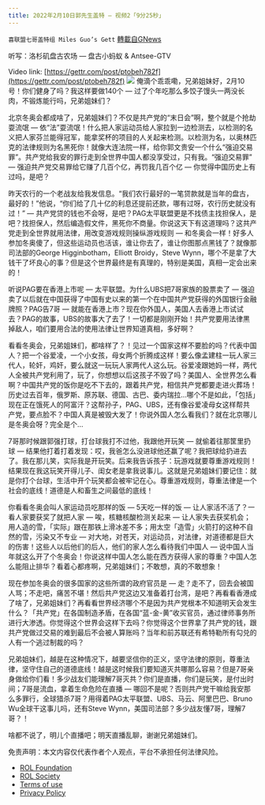 ```yaml
---
title: 2022年2月10日郭先生盖特 — 视频2「9分25秒」
---
```

`喜联盟七哥盖特组 Miles Guo’s Gett` [轉載自GNews](https://gnews.org/zh-hans/1988250/)

听写：洛杉矶盘古农场 — 盘古小蚂蚁 & Antsee-GTV

Video link: [https://gettr.com/post/ptobeh782f](https://gettr.com/post/ptobeh782f)
![](https://assets.gnews.org/wp-content/uploads/2022/02/09659B28-DA5B-4A89-8ED2-90E5032473C8.jpeg)
俺滴个乖乖嘞，兄弟姐妹好，2月10号！你们健身了吗？我这样要做140个 — 过了个年吃那么多饺子馒头一两没长肉，不锻炼能行吗，兄弟姐妹们？

北京冬奥会都成啥了，兄弟姐妹们？不仅是共产党的“末日会”啊，整个就是个抢劫耍流氓 — 依“法”耍流氓！什么把人家运动员给人家拉到一边检测去，以检测的名义把人家芬兰能得冠军，能拿奖杯的项目的人关起来检测。以检测为名，以奥林匹克的法律规则为名黑死你！就像大连法院一样，给你郭文贵安一个什么“强迫交易罪”。共产党给我安的罪行走到全世界中国人都没享受过，只有我。“强迫交易罪” — 强迫共产党交易罪给它赚了几百个亿，再罚我几百个亿 — 你觉得中国历史上有过吗，是吧？

昨天农行的一个老战友给我发信息。“我们农行最好的一笔贷款就是当年的盘古，最好的！”他说，“你们给了几十亿的利息还提前还款，哪有过呀，农行历史就没有过！” — 共产党贷的钱也不会呀，是吧？PAG太平联盟更是不找债主找担保人，是吧？找担保人，然后编造假文件，黑死你不商量。你说这天下有这道理吗？这共产党走到全世界就用法律，用改变游戏规则操纵游戏规则 — 和冬奥会一样！好多人参加冬奥傻了，但这些运动员也活该，谁让你去了，谁让你图那点黑钱了？就像那司法部的George Higginbotham，Elliott Broidy，Steve Wynn，哪个不是拿了大钱干了坏良心的事？但是这个世界最终是有真理的，特别是美国，真相一定会出来的！

听说PAG要在香港上市呢 — 太平联盟。为什么UBS把7哥家族的股票卖了 — 强迫卖了以后就在中国获得了中国有史以来的第一个在中国共产党获得的外国银行金融牌照？PAG告7哥 — 就能在香港上市？现在你外国人，美国人去香港上市试试去？PAG的故事，UBS的故事大了去了！一切都是刚刚开始！共产党要用法律黒掉敌人，咱们要用合法的使用法律让世界知道真相，多好啊？

看看冬奥会，兄弟姐妹们，都啥样了？！见过一个国家这样不要脸的吗？代表中国人？把一个谷爱凌，一个小女孩，母女两个折腾成这样！要么像孟建柱一玩人家三代人，轮奸，鸡奸，要么就这一玩玩人家两代人这么玩。谷爱凌跟她妈一样，两代人全被共产党利用了，玩了，你想想以后这孩子不毁了吗？美国人、全世界怎么看啊？中国共产党的饭你是吃不下去的，跟着共产党，相信共产党都要走进火葬场！历史过去百年，俄罗斯、原苏联、德国、古巴、委内瑞拉…哪个不是如此，「包括」现在正在饿死人的阿富汗？这帮孙子，PAG、UBS，还有像谷爱凌母女这样帮共产党，要点脸不？中国人真是被毁大发了！你说外国人怎么看我们？就在北京哪儿是冬奥会呀？完全是个…

7哥那时候跟郭强打球，打台球我打不过他，我跟他开玩笑 — 就偷着往那筐里扔球 — 结果他打着打着发现：哎，我爸怎么没进球他还赢了呢？我把球给扔进去了。我在那儿笑，实际我是开玩笑。后来我告诉孩子：玩游戏就要尊重游戏规则！结果现在我这玩笑开得儿子、闺女老是拿我说事儿。这就是兄弟姐妹们要记住：就是你打个台球，生活中开个玩笑都会被牢记在心。尊重游戏规则，尊重法律是一个社会的底线！道德是人和畜生之间最低的底线！

你看看冬奥会叫人家运动员吃那样的饭 — 5天吃一样的饭 — 让人家活不活了？一看人家要获奖了就把人家 — 唉，核糖核酸检测关起来 — 让人家失去获奖机会；用人造的雪，「实际」跟在那铁上滑冰差不多；用太空「造雪」火箭打的这种不自然的雪，污染又不专业 — 对大地，对苍天，对运动员，对法律，对道德都是巨大的伤害！这些人以后他们的后人，他们的家人怎么看待我们中国人 — 说中国人当年就这么开了个冬奥会！你说这样中国人怎么能在西方获得人家的尊重？中国人怎么能阻止排华？看着心都疼啊，兄弟姐妹们；不敢想，真的不敢想象！

现在参加冬奥会的很多国家的这些所谓的政府官员是 — 走？走不了，回去会被国人骂；不走吧，痛苦不堪！然后共产党这边又准备着打台湾，是吧？再看看香港成了啥了，兄弟姐妹们？再看看世界经济哪个不是因为共产党根本不知道明天会发生什么？「共产党」在各国制造矛盾，在各国“蓝-金-黄”收买官员，通过律师事务所进行大渗透。你觉得这个世界会这样下去吗？你觉得这个世界拿了共产党的钱，跟共产党做过交易的难到最后不会被人算账吗？当年和前苏联还有希特勒所有勾兑的人有一个逃过制裁的吗？

兄弟姐妹们，越是在这种情况下，越要坚信你的正义，坚守法律的原则，尊重法律，坚守住自己的道德底线！越是这时候我们要知道灭共哪那么容易？但是7哥亲身做给你们看！多少战友们能理解7哥灭共？你们是直播，你们是玩笑，是付出时间；7哥是流血，拿着生命危险在直播 — 哪回不是呢？否则共产党干嘛给我安那么多罪行，全球猎杀7哥？用得着PAG太平联盟、UBS、马云、阿里巴巴、Bruno Wu全球干这事儿吗，还有Steve Wynn，美国司法部？多少战友懂7哥，理解7哥？！

啥都不说了，明儿个直播吧；明天直播乱聊，谢谢兄弟姐妹们。

 

免责声明：本文内容仅代表作者个人观点，平台不承担任何法律风险。

- [ROL Foundation](https://rolfoundation.org/)
- [ROL Society](https://rolsociety.org/)
- [Terms of use](https://gnews.org/terms-of-use-3/)
- [Privacy Policy](https://gnews.org/privacy-policy/)
